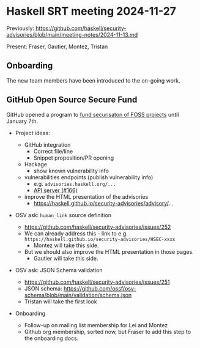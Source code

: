 # Haskell SRT meeting 2024-11-27

Previously: https://github.com/haskell/security-advisories/blob/main/meeting-notes/2024-11-13.md

Present: Fraser, Gautier, Montez, Tristan

## Onboarding

The new team members have been introduced to the on-going work.

## GitHub Open Source Secure Fund

GitHub opened a program to [fund securisaton of FOSS projects](https://github.blog/news-insights/company-news/announcing-github-secure-open-source-fund/)
until January 7th.

- Project ideas:
  - GitHub integration
    - Correct file/line
    - Snippet proposition/PR opening
  - Hackage
    - show known vulnerability info
  - vulnerabilities endpoints (publish vulnerability info)
    - e.g. `advisories.haskell.org/...`
    - [API server (#166)](https://github.com/haskell/security-advisories/issues/166)
  - improve the HTML presentation of the advisories
    - https://haskell.github.io/security-advisories/advisory/...

- OSV ask: `human_link` source definition
    - https://github.com/haskell/security-advisories/issues/252
    - We can already address this - link to e.g.
      `https://haskell.github.io/security-advisories/HSEC-xxxx`
      - Montez will take this side.
    - But we should also improve the HTML presentation in those pages.
      - Gautier will take this side.

- OSV ask: JSON Schema validation
  - https://github.com/haskell/security-advisories/issues/251
  - JSON schema:
    https://github.com/ossf/osv-schema/blob/main/validation/schema.json
  - Tristan will take the first look

- Onboarding
    - Follow-up on mailing list membership for Lei and Montez
    - Github org membership, sorted now, but Fraser to add this step
      to the onboarding docs.

